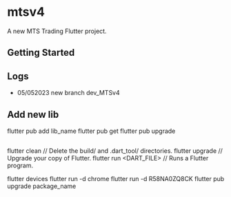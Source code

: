 # mtsv4

A new MTS Trading Flutter project.

## Getting Started

## Logs
- 05/052023 new branch dev_MTSv4

## Add new lib
flutter pub add lib_name
flutter pub get
flutter pub upgrade

## 
flutter clean       // Delete the build/ and .dart_tool/ directories.
flutter upgrade     // Upgrade your copy of Flutter.
flutter run <DART_FILE>     // Runs a Flutter program.

flutter devices
flutter run -d chrome
flutter run -d R58NA0ZQ8CK
flutter pub upgrade package_name